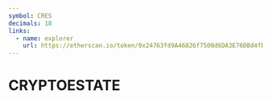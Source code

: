 ```yaml
---
symbol: CRES
decimals: 18
links:
  - name: explorer
    url: https://etherscan.io/token/0x24763fd9A46826f7508d6DA3E76DBd4fb8ddCD0C
---
```


# CRYPTOESTATE
